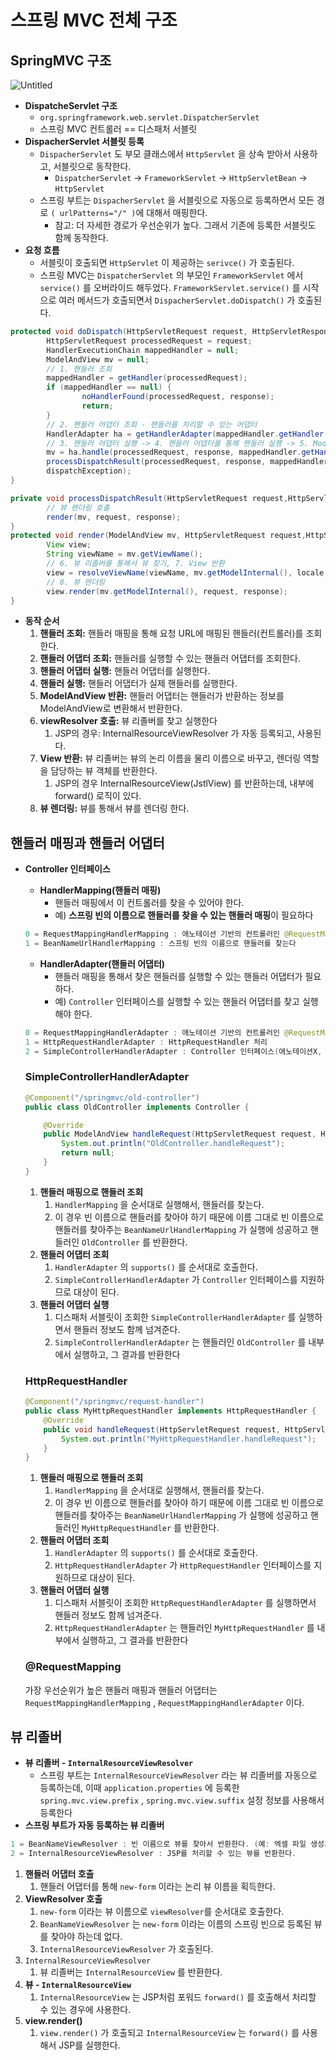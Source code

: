 # 스프링 MVC 전체 구조

## SpringMVC 구조

![Untitled](%E1%84%89%E1%85%B3%E1%84%91%E1%85%B3%E1%84%85%E1%85%B5%E1%86%BC%20MVC%20%E1%84%8C%E1%85%A5%E1%86%AB%E1%84%8E%E1%85%A6%20%E1%84%80%E1%85%AE%E1%84%8C%E1%85%A9%2017c71090d19e4d5bacea3e90a1d98b7d/Untitled.png)

- **DispatcheServlet 구조**
    - `org.springframework.web.servlet.DispatcherServlet`
    - 스프링 MVC 컨트롤러 == 디스패처 서블릿
- **DispacherServlet 서블릿 등록**
    - `DispacherServlet` 도 부모 클래스에서 `HttpServlet` 을 상속 받아서 사용하고, 서블릿으로 동작한다.
        - `DispatcherServlet` → `FrameworkServlet` → `HttpServletBean` → `HttpServlet`
    - 스프링 부트는 `DispacherServlet` 을 서블릿으로 자동으로 등록하면서 모든 경로 `( urlPatterns="/" )`에
    대해서 매핑한다.
        - 참고: 더 자세한 경로가 우선순위가 높다. 그래서 기존에 등록한 서블릿도 함께 동작한다.
- **요청 흐름**
    - 서블릿이 호출되면 `HttpServlet` 이 제공하는 `serivce()` 가 호출된다.
    - 스프링 MVC는 `DispatcherServlet` 의 부모인 `FrameworkServlet` 에서 `service()` 를 오버라이드
    해두었다.
    `FrameworkServlet.service()` 를 시작으로 여러 메서드가 호출되면서 `DispacherServlet.doDispatch()` 가 호출된다.

```java
protected void doDispatch(HttpServletRequest request, HttpServletResponse response) throws Exception {
		HttpServletRequest processedRequest = request;
		HandlerExecutionChain mappedHandler = null;
		ModelAndView mv = null;
		// 1. 핸들러 조회
		mappedHandler = getHandler(processedRequest);
		if (mappedHandler == null) {
				noHandlerFound(processedRequest, response);
				return;
		}
		// 2. 핸들러 어댑터 조회 - 핸들러를 처리할 수 있는 어댑터
		HandlerAdapter ha = getHandlerAdapter(mappedHandler.getHandler());
		// 3. 핸들러 어댑터 실행 -> 4. 핸들러 어댑터를 통해 핸들러 실행 -> 5. ModelAndView 반환
		mv = ha.handle(processedRequest, response, mappedHandler.getHandler());
		processDispatchResult(processedRequest, response, mappedHandler, mv,
		dispatchException);
}

private void processDispatchResult(HttpServletRequest request,HttpServletResponse response, HandlerExecutionChain mappedHandler, ModelAndView mv, Exception exception) throws Exception {
		// 뷰 렌더링 호출
		render(mv, request, response);
}
protected void render(ModelAndView mv, HttpServletRequest request,HttpServletResponse response) throws Exception {
		View view;
		String viewName = mv.getViewName();
		// 6. 뷰 리졸버를 통해서 뷰 찾기, 7. View 반환
		view = resolveViewName(viewName, mv.getModelInternal(), locale, request);
		// 8. 뷰 렌더링
		view.render(mv.getModelInternal(), request, response);
}
```

- **동작 순서**
    1. **핸들러 조회:** 핸들러 매핑을 통해 요청 URL에 매핑된 핸들러(컨트롤러)를 조회한다.
    2. **핸들러 어댑터 조회:** 핸들러를 실행할 수 있는 핸들러 어댑터를 조회한다.
    3. **핸들러 어댑터 실행:** 핸들러 어댑터를 실행한다.
    4. **핸들러 실행:** 핸들러 어댑터가 실제 핸들러를 실행한다.
    5. **ModelAndView 반환:** 핸들러 어댑터는 핸들러가 반환하는 정보를 ModelAndView로 변환해서
    반환한다.
    6. **viewResolver 호출:** 뷰 리졸버를 찾고 실행한다
        1. JSP의 경우: InternalResourceViewResolver 가 자동 등록되고, 사용된다.
    7. **View 반환:** 뷰 리졸버는 뷰의 논리 이름을 물리 이름으로 바꾸고, 렌더링 역할을 담당하는 뷰 객체를
    반환한다.
        1. JSP의 경우 InternalResourceView(JstlView) 를 반환하는데, 내부에 forward() 로직이 있다.
    8. **뷰 렌더링:** 뷰를 통해서 뷰를 렌더링 한다.
    

## 핸들러 매핑과 핸들러 어댑터

- **Controller 인터페이스**
    - **HandlerMapping(핸들러 매핑)**
        - 핸들러 매핑에서 이 컨트롤러를 찾을 수 있어야 한다.
        - 예) **스프링 빈의 이름으로 핸들러를 찾을 수 있는 핸들러 매핑**이 필요하다
    
    ```java
    0 = RequestMappingHandlerMapping : 애노테이션 기반의 컨트롤러인 @RequestMapping에서 사용
    1 = BeanNameUrlHandlerMapping : 스프링 빈의 이름으로 핸들러를 찾는다
    ```
    
    - **HandlerAdapter(핸들러 어댑터)**
        - 핸들러 매핑을 통해서 찾은 핸들러를 실행할 수 있는 핸들러 어댑터가 필요하다.
        - 예) `Controller` 인터페이스를 실행할 수 있는 핸들러 어댑터를 찾고 실행해야 한다.
    
    ```java
    0 = RequestMappingHandlerAdapter : 애노테이션 기반의 컨트롤러인 @RequestMapping에서 사용
    1 = HttpRequestHandlerAdapter : HttpRequestHandler 처리
    2 = SimpleControllerHandlerAdapter : Controller 인터페이스(애노테이션X, 과거에 사용) 처리
    ```
    
    ### SimpleControllerHandlerAdapter
    
    ```java
    @Component("/springmvc/old-controller")
    public class OldController implements Controller {
    
        @Override
        public ModelAndView handleRequest(HttpServletRequest request, HttpServletResponse response) throws Exception {
            System.out.println("OldController.handleRequest");
            return null;
        }
    }
    ```
    
    1. **핸들러 매핑으로 핸들러 조회**
        1. `HandlerMapping` 을 순서대로 실행해서, 핸들러를 찾는다.
        2. 이 경우 빈 이름으로 핸들러를 찾아야 하기 때문에 이름 그대로 빈 이름으로 핸들러를 찾아주는 `BeanNameUrlHandlerMapping` 가 실행에 성공하고 핸들러인 `OldController` 를 반환한다.
    2. **핸들러 어댑터 조회**
        1. `HandlerAdapter` 의 `supports()` 를 순서대로 호출한다.
        2. `SimpleControllerHandlerAdapter` 가 `Controller` 인터페이스를 지원하므로 대상이 된다.
    3. **핸들러 어댑터 실행**
        1. 디스패처 서블릿이 조회한 `SimpleControllerHandlerAdapter` 를 실행하면서 핸들러 정보도 함께 넘겨준다.
        2. `SimpleControllerHandlerAdapter` 는 핸들러인 `OldController` 를 내부에서 실행하고, 그 결과를
        반환한다
    
    ### HttpRequestHandler
    
    ```java
    @Component("/springmvc/request-handler")
    public class MyHttpRequestHandler implements HttpRequestHandler {
        @Override
        public void handleRequest(HttpServletRequest request, HttpServletResponse response) throws ServletException, IOException {
            System.out.println("MyHttpRequestHandler.handleRequest");
        }
    }
    ```
    
    1. **핸들러 매핑으로 핸들러 조회**
        1. `HandlerMapping` 을 순서대로 실행해서, 핸들러를 찾는다.
        2. 이 경우 빈 이름으로 핸들러를 찾아야 하기 때문에 이름 그대로 빈 이름으로 핸들러를 찾아주는 `BeanNameUrlHandlerMapping` 가 실행에 성공하고 핸들러인 `MyHttpRequestHandler` 를 반환한다.
    2. **핸들러 어댑터 조회**
        1. `HandlerAdapter` 의 `supports()` 를 순서대로 호출한다.
        2. `HttpRequestHandlerAdapter` 가 `HttpRequestHandler` 인터페이스를 지원하므로 대상이 된다.
    3. **핸들러 어댑터 실행**
        1. 디스패처 서블릿이 조회한 `HttpRequestHandlerAdapter` 를 실행하면서 핸들러 정보도 함께 넘겨준다.
        2. `HttpRequestHandlerAdapter` 는 핸들러인 `MyHttpRequestHandler` 를 내부에서 실행하고, 그 결과를 반환한다
    
    ### @RequestMapping
    
    가장 우선순위가 높은 핸들러 매핑과 핸들러 어댑터는 `RequestMappingHandlerMapping` , `RequestMappingHandlerAdapter` 이다.
    

## 뷰 리졸버

- **뷰 리졸버 - `InternalResourceViewResolver`**
    - 스프링 부트는 `InternalResourceViewResolver` 라는 뷰 리졸버를 자동으로 등록하는데, 이때
    `application.properties` 에 등록한 `spring.mvc.view.prefix` , `spring.mvc.view.suffix` 설정 정보를 사용해서 등록한다
- **스프링 부트가 자동 등록하는 뷰 리졸버**

```java
1 = BeanNameViewResolver : 빈 이름으로 뷰를 찾아서 반환한다. (예: 엑셀 파일 생성기능에 사용)
2 = InternalResourceViewResolver : JSP를 처리할 수 있는 뷰를 반환한다.
```

1. **핸들러 어댑터 호출**
    1. 핸들러 어댑터를 통해 `new-form` 이라는 논리 뷰 이름을 획득한다.
2. **ViewResolver 호출**
    1. `new-form` 이라는 뷰 이름으로 `viewResolver`를 순서대로 호출한다.
    2. `BeanNameViewResolver` 는 `new-form` 이라는 이름의 스프링 빈으로 등록된 뷰를 찾아야 하는데 없다.
    3. `InternalResourceViewResolver` 가 호출된다.
3. `InternalResourceViewResolver`
    1. 뷰 리졸버는 `InternalResourceView` 를 반환한다.
4. **뷰 - `InternalResourceView`**
    1. `InternalResourceView` 는 JSP처럼 포워드 `forward()` 를 호출해서 처리할 수 있는 경우에 사용한다.
5. **view.render()**
    1. `view.render()` 가 호출되고 `InternalResourceView` 는 `forward()` 를 사용해서 JSP를 실행한다.